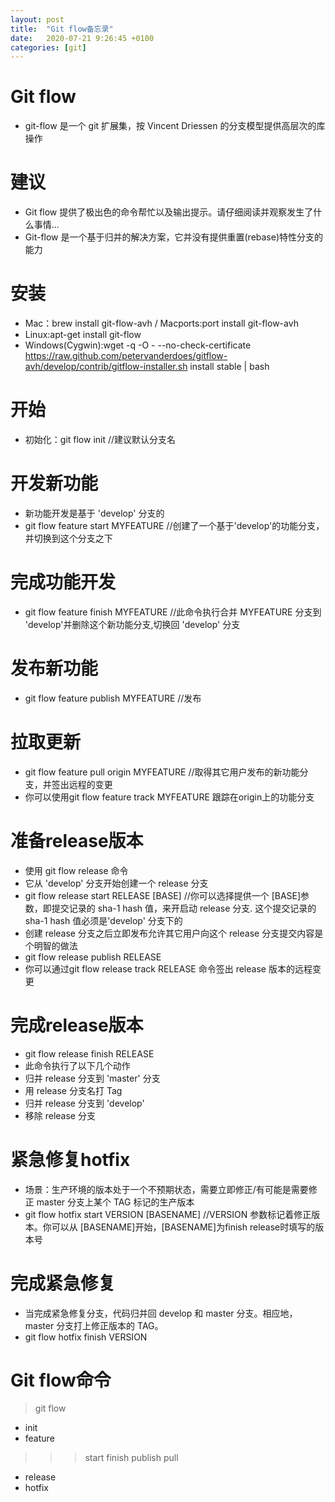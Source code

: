 ```yaml
---
layout: post
title:  "Git flow备忘录"
date:   2020-07-21 9:26:45 +0100
categories: [git]
---
```

# Git flow
* git-flow 是一个 git 扩展集，按 Vincent Driessen 的分支模型提供高层次的库操作  
# 建议
* Git flow 提供了极出色的命令帮忙以及输出提示。请仔细阅读并观察发生了什么事情...
* Git-flow 是一个基于归并的解决方案，它并没有提供重置(rebase)特性分支的能力
# 安装
* Mac：brew install git-flow-avh  / Macports:port install git-flow-avh
* Linux:apt-get install git-flow
* Windows(Cygwin):wget -q -O - --no-check-certificate https://raw.github.com/petervanderdoes/gitflow-avh/develop/contrib/gitflow-installer.sh install stable | bash
# 开始
* 初始化：git flow init  //建议默认分支名
# 开发新功能
* 新功能开发是基于 'develop' 分支的
* git flow feature start MYFEATURE  //创建了一个基于'develop'的功能分支，并切换到这个分支之下
# 完成功能开发
* git flow feature finish MYFEATURE //此命令执行合并 MYFEATURE 分支到 'develop'并删除这个新功能分支,切换回 'develop' 分支
# 发布新功能
* git flow feature publish MYFEATURE //发布
# 拉取更新
* git flow feature pull origin MYFEATURE //取得其它用户发布的新功能分支，并签出远程的变更
* 你可以使用git flow feature track MYFEATURE 跟踪在origin上的功能分支
# 准备release版本
* 使用 git flow release 命令
* 它从 'develop' 分支开始创建一个 release 分支
* git flow release start RELEASE [BASE] //你可以选择提供一个 [BASE]参数，即提交记录的 sha-1 hash 值，来开启动 release 分支. 这个提交记录的 sha-1 hash 值必须是'develop' 分支下的
* 创建 release 分支之后立即发布允许其它用户向这个 release 分支提交内容是个明智的做法
* git flow release publish RELEASE
* 你可以通过git flow release track RELEASE 命令签出 release 版本的远程变更
# 完成release版本
* git flow release finish RELEASE 
* 此命令执行了以下几个动作
* 归并 release 分支到 'master' 分支
* 用 release 分支名打 Tag
* 归并 release 分支到 'develop'
* 移除 release 分支
# 紧急修复hotfix
* 场景：生产环境的版本处于一个不预期状态，需要立即修正/有可能是需要修正 master 分支上某个 TAG 标记的生产版本
* git flow hotfix start VERSION [BASENAME] //VERSION 参数标记着修正版本。你可以从 [BASENAME]开始，[BASENAME]为finish release时填写的版本号
# 完成紧急修复
* 当完成紧急修复分支，代码归并回 develop 和 master 分支。相应地，master 分支打上修正版本的 TAG。
* git flow hotfix finish VERSION  

#  Git flow命令
>git flow 
* init
* feature
>>>start
>>>finish
>>>publish
>>>pull  
* release
* hotfix